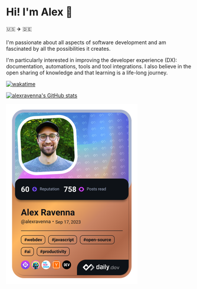# Hi! I'm Alex 👋

🇺🇸 ✈️ 🇩🇪

I'm passionate about all aspects of software development and am fascinated by all the possibilities it creates.

I'm particularly interested in improving the developer experience (DX): documentation, automations, tools and tool integrations. I also believe in the open sharing of knowledge and that learning is a life-long journey. 

[![wakatime](https://wakatime.com/badge/user/018df1a9-cb9e-45e0-a081-5840f9c4e711.svg)](https://wakatime.com/@018df1a9-cb9e-45e0-a081-5840f9c4e711)

[![alexravenna's GitHub stats](https://github-readme-stats.vercel.app/api?username=alexravenna&theme=slateorange&border_color=000000&show_icons=true&rank_icon=github)](https://github.com/anuraghazra/github-readme-stats)

<a href="https://app.daily.dev/alexravenna"><img src="./devcard.png" width="356" alt="Alex Ravenna's Dev Card"/></a>
